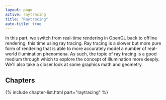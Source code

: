 ```yaml
---
layout: page
active: raytracing
title: "Raytracing"
auto-title: true
---
```


In this part, we switch from real-time rendering in OpenGL back to offline rendering, this time using ray tracing.
Ray tracing is a slower but more pure form of rendering that is able to more accurately model a number of real-world illumination phenomena.
As such, the topic of ray tracing is a good medium through which to explore the concept of illumination more deeply.
We'll also take a closer look at some graphics math and geometry.

## Chapters

{% include chapter-list.html part="raytracing" %}
